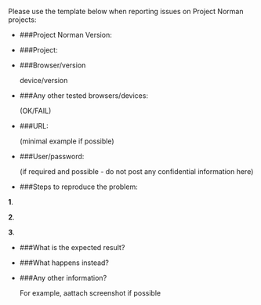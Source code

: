 Please use the template below when reporting issues on Project Norman projects:

+ ###Project Norman Version:


+ ###Project:


+ ###Browser/version <p>device/version</p> 


+ ###Any other tested browsers/devices:  <p>(OK/FAIL)</p>


+ ###URL:   <p>(minimal example if possible)</p>


+ ###User/password:    <p>(if required and possible - do not post any confidential information here)</p>


+ ###Steps to reproduce the problem:


**1**.

**2**.

**3**.


+ ###What is the expected result?

 
+ ###What happens instead?


+ ###Any other information?  <p>For example, aattach screenshot if possible</p>
